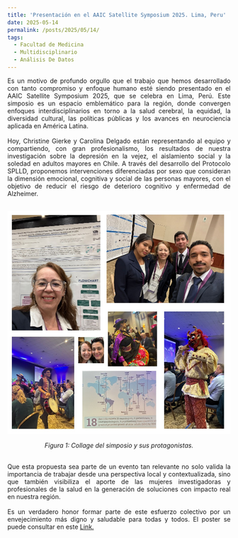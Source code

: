 ```yaml
---
title: 'Presentación en el AAIC Satellite Symposium 2025. Lima, Peru'
date: 2025-05-14
permalink: /posts/2025/05/14/
tags:
  - Facultad de Medicina 
  - Multidisciplinario
  - Análisis De Datos
---
```

<div style="text-align: justify;">Es un motivo de profundo orgullo que el trabajo que hemos desarrollado con tanto compromiso y enfoque humano esté siendo presentado en el AAIC Satellite Symposium 2025, que se celebra en Lima, Perú. Este simposio es un espacio emblemático para la región, donde convergen enfoques interdisciplinarios en torno a la salud cerebral, la equidad, la diversidad cultural, las políticas públicas y los avances en neurociencia aplicada en América Latina.</div>
<br>
<div style="text-align: justify;">Hoy, Christine Gierke y Carolina Delgado están representando al equipo y compartiendo, con gran profesionalismo, los resultados de nuestra investigación sobre la depresión en la vejez, el aislamiento social y la soledad en adultos mayores en Chile. A través del desarrollo del Protocolo SPLLD, proponemos intervenciones diferenciadas por sexo que consideran la dimensión emocional, cognitiva y social de las personas mayores, con el objetivo de reducir el riesgo de deterioro cognitivo y enfermedad de Alzheimer.</div>
<br>


<p align="center">
  <p align="center">
  <img src="/files/2505_14.jpg" alt="Collage del simposio y sus protagonistas.">
</p>
<p align="center">
  <em>Figura 1: Collage del simposio y sus protagonistas.</em>
</p>
<br>
<div style="text-align: justify;">Que esta propuesta sea parte de un evento tan relevante no solo valida la importancia de trabajar desde una perspectiva local y contextualizada, sino que también visibiliza el aporte de las mujeres investigadoras y profesionales de la salud en la generación de soluciones con impacto real en nuestra región.</div>
<br>
<div style="text-align: justify;">Es un verdadero honor formar parte de este esfuerzo colectivo por un envejecimiento más digno y saludable para todas y todos. El poster se puede consultar en este <a href="https://www.cec.uchile.cl/~canavarr/Posters/2025_AAIC_Toronto-Lima.pdf"  target="_blank">Link.</a> </div>
